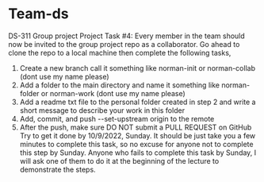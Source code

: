 # Team-ds
DS-311 Group project
 Project Task #4: Every member in the team should now be invited to the group project repo as a collaborator.  Go ahead to clone the repo to a local machine then complete the following tasks,
1. Create a new branch call it something like norman-init or norman-collab (dont use my name please)
2. Add a folder to the main directory and name it something like norman-folder or norman-work (dont use my name please)
3. Add a readme txt file to the personal folder created in step 2 and write a short message to describe your work in this folder
4. Add, commit, and push --set-upstream origin <branch name> to the remote
5. After the push, make sure DO NOT submit a PULL REQUEST on GitHub
Try to get it done by 10/9/2022, Sunday.  It should be just take you a few minutes to complete this task, so no excuse for anyone not to complete this step by Sunday.  Anyone who fails to complete this task by Sunday, I will ask one of them to do it at the beginning of the lecture to demonstrate the steps. 